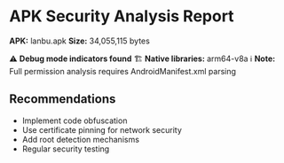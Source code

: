 # APK Security Analysis Report
**APK:** lanbu.apk
**Size:** 34,055,115 bytes

⚠️ **Debug mode indicators found**
🏗️ **Native libraries:** arm64-v8a
ℹ️ **Note:** Full permission analysis requires AndroidManifest.xml parsing

## Recommendations
- Implement code obfuscation
- Use certificate pinning for network security
- Add root detection mechanisms
- Regular security testing